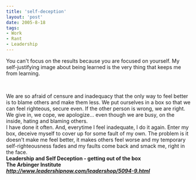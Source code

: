 ```yaml
---
title: 'self-deception'
layout: 'post'
date: 2005-8-18
tags:
- Work
- Rant
- Leadership
---
```


You can't focus on the results because you are focused on yourself.
My self-justifying image about being learned is the very thing that keeps me from learning.

<!--more-->
<br>


We are so afraid of censure and inadequacy that the only way to feel better is to blame others and make them less. We put ourselves in a box so that we can feel righteous, secure even. If the other person is wrong, we are right. We give in, we cope, we apologize... even though we are busy, on the inside, hating and blaming others.
<br>
I have done it often. And, everytime I feel inadequate, I do it again. Enter my box, deceive myself to cover up for some fault of my own. The problem is it doesn't make me feel better, it makes others feel worse and my temporary self-righteousness fades and my faults come back and smack me, right in the face.
<br>
<b>Leadership and Self Deception - getting out of the box<b>
<br>
The Arbinger Institute
<br>
<i>http://www.leadershipnow.com/leadershop/5094-9.html</i>
